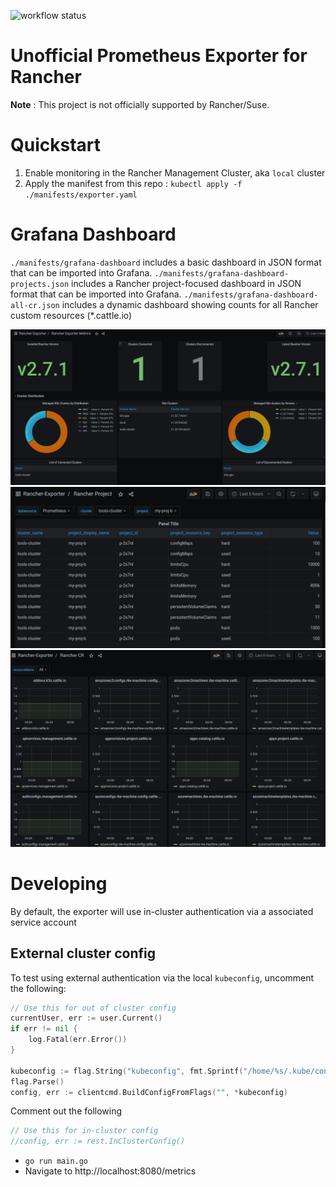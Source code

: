 ![workflow status](https://github.com/David-VTUK/prometheus-rancher-exporter/actions/workflows/test-build-publish.yml/badge.svg)

# Unofficial Prometheus Exporter for Rancher

**Note** : This project is not officially supported by Rancher/Suse.

# Quickstart

1. Enable monitoring in the Rancher Management Cluster, aka `local` cluster
2. Apply the manifest from this repo : `kubectl apply -f ./manifests/exporter.yaml`

# Grafana Dashboard

`./manifests/grafana-dashboard` includes a basic dashboard in JSON format that can be imported into Grafana.
`./manifests/grafana-dashboard-projects.json` includes a Rancher project-focused dashboard in JSON format that can be imported into Grafana.
`./manifests/grafana-dashboard-all-cr.json` includes a dynamic dashboard showing counts for all Rancher custom resources (*.cattle.io)


![img.png](img/overview-dashboard.png)
![img.png](img/proj-dashboard.png)
![img.png](img/cr-dashboard.png)

# Developing

By default, the exporter will use in-cluster authentication via a associated service account

## External cluster config

To test using external authentication via the local `kubeconfig`, uncomment the following:

```go
// Use this for out of cluster config
currentUser, err := user.Current()
if err != nil {
	log.Fatal(err.Error())
}

kubeconfig := flag.String("kubeconfig", fmt.Sprintf("/home/%s/.kube/config", currentUser.Username), "absolute path to the kubeconfig file")
flag.Parse()
config, err := clientcmd.BuildConfigFromFlags("", *kubeconfig)
```

Comment out the following
```go
// Use this for in-cluster config 
//config, err := rest.InClusterConfig()
```

* `go run main.go`
* Navigate to http://localhost:8080/metrics